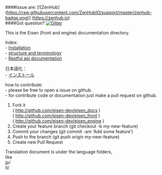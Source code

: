 ####issue are: [![ZenHub] (https://raw.githubusercontent.com/ZenHubIO/support/master/zenhub-badge.png)] (https://zenhub.io)  
####Got question? [![Gitter](https://badges.gitter.im/eisen-dev/eisen_docs.svg)](https://gitter.im/eisen-dev/eisen_docs?utm_source=badge&utm_medium=badge&utm_campaign=pr-badge)  
  
This is the Eisen (front and engine) documentation directory.

Index:  
    - [Installation](installation.md)  
    - [structure and terminology](structure.md)  
    - [Restful api documentation](api.md)  

日本語化：  
    - [インストール](/jp/installation.md) 

how to contribute:  
    - please be free to open a issue on github.  
    - for contribute code or documentation just make a pull request on github.

  1. Fork it   
      ( http://github.com/eisen-dev/eisen_docs )  
      ( http://github.com/eisen-dev/eisen_front )  
      ( http://github.com/eisen-dev/eisen_engine )  
  2. Create your feature branch (git checkout -b my-new-feature)
  3. Commit your changes (git commit -am 'Add some feature')
  4. Push to the branch (git push origin my-new-feature)
  5. Create new Pull Request
  
Translation document is under the language folders,  
like  
jp/  
it/  
